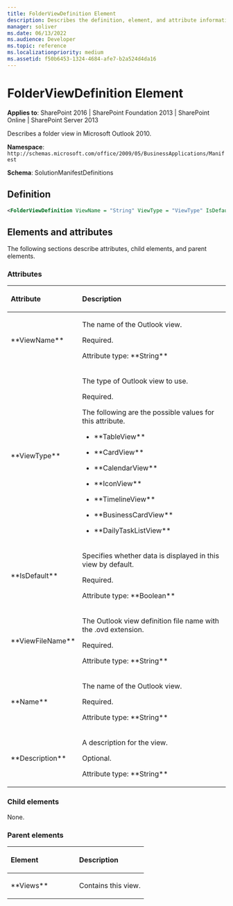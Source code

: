 ```yaml
---
title: FolderViewDefinition Element
description: Describes the definition, element, and attribute information for the FolderViewDefinition Element, which describes a folder view in Microsoft Outlook.
manager: soliver
ms.date: 06/13/2022
ms.audience: Developer
ms.topic: reference
ms.localizationpriority: medium
ms.assetid: f50b6453-1324-4684-afe7-b2a524d4da16
---
```


# FolderViewDefinition Element

**Applies to**: SharePoint 2016 | SharePoint Foundation 2013 | SharePoint Online | SharePoint Server 2013

Describes a folder view in Microsoft Outlook 2010.

**Namespace**: `http://schemas.microsoft.com/office/2009/05/BusinessApplications/Manifest`

**Schema**: SolutionManifestDefinitions

## Definition
```XML
<FolderViewDefinition ViewName = "String" ViewType = "ViewType" IsDefault = "Boolean" ViewFileName = "String" Name = "String" Description = "String"> </FolderViewDefinition>
```

## Elements and attributes

The following sections describe attributes, child elements, and parent elements.

### Attributes

<table>
<colgroup>
<col width="20%" />
<col width="80%" />
</colgroup>
<thead>
<tr class="header">
<th align="left"><p>Attribute</p></th>
<th align="left"><p>Description</p></th>
</tr>
</thead>
<tbody>
<tr class="odd">
<td align="left"><p>**ViewName**</p></td>
<td align="left"><p>The name of the Outlook view.</p>
<p>Required.</p>
<p>Attribute type: **String**</p></td>
</tr>
<tr class="even">
<td align="left"><p>**ViewType**</p></td>
<td align="left"><p>The type of Outlook view to use.</p>
<p>Required.</p>
<p>The following are the possible values for this attribute.</p>
<ul>
<li><p>**TableView**</p></li>
<li><p>**CardView**</p></li>
<li><p>**CalendarView**</p></li>
<li><p>**IconView**</p></li>
<li><p>**TimelineView**</p></li>
<li><p>**BusinessCardView**</p></li>
<li><p>**DailyTaskListView**</p></li>
</ul></td>
</tr>
<tr class="odd">
<td align="left"><p>**IsDefault**</p></td>
<td align="left"><p>Specifies whether data is displayed in this view by default.</p>
<p>Required.</p>
<p>Attribute type: **Boolean**</p></td>
</tr>
<tr class="even">
<td align="left"><p>**ViewFileName**</p></td>
<td align="left"><p>The Outlook view definition file name with the .ovd extension.</p>
<p>Required.</p>
<p>Attribute type: **String**</p></td>
</tr>
<tr class="odd">
<td align="left"><p>**Name**</p></td>
<td align="left"><p>The name of the Outlook view.</p>
<p>Required.</p>
<p>Attribute type: **String**</p></td>
</tr>
<tr class="even">
<td align="left"><p>**Description**</p></td>
<td align="left"><p>A description for the view.</p>
<p>Optional.</p>
<p>Attribute type: **String**</p></td>
</tr>
</tbody>
</table>

### Child elements

None.

### Parent elements

<table>
<colgroup>
<col width="50%" />
<col width="50%" />
</colgroup>
<thead>
<tr class="header">
<th align="left"><p>Element</p></th>
<th align="left"><p>Description</p></th>
</tr>
</thead>
<tbody>
<tr class="odd">
<td align="left"><p>**Views**</p></td>
<td align="left"><p>Contains this view.</p></td>
</tr>
</tbody>
</table>

<br/>

<br/>
